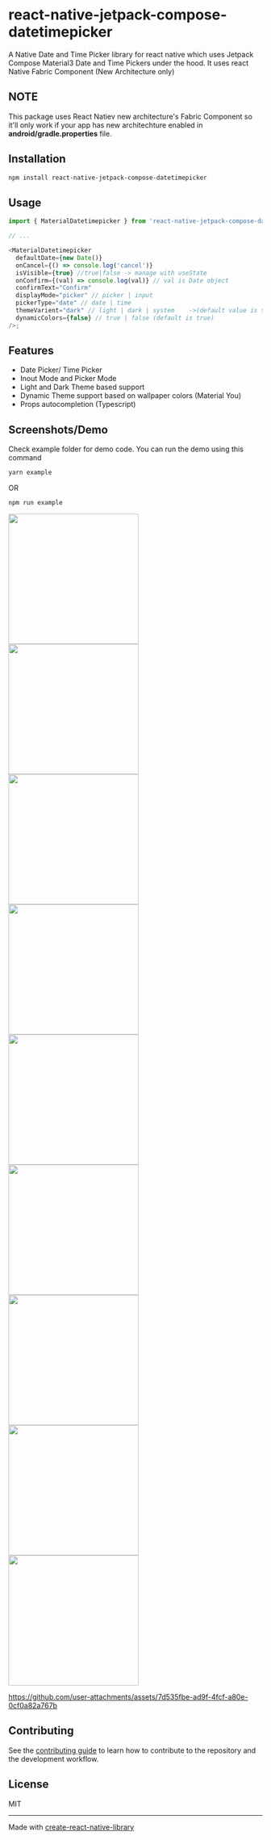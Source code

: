 # react-native-jetpack-compose-datetimepicker

A Native Date and Time Picker library for react native which uses Jetpack Compose Material3 Date and Time Pickers under the hood. It uses react Native Fabric Component (New Architecture only)

## NOTE

This package uses React Natiev new architecture's Fabric Component so it'll only work if your app has new architechture enabled in **android/gradle.properties** file.

## Installation

```sh
npm install react-native-jetpack-compose-datetimepicker
```

## Usage

```js
import { MaterialDatetimepicker } from 'react-native-jetpack-compose-datetimepicker';

// ...

<MaterialDatetimepicker
  defaultDate={new Date()}
  onCancel={() => console.log('cancel')}
  isVisible={true} //true|false -> manage with useState
  onConfirm={(val) => console.log(val)} // val is Date object
  confirmText="Confirm"
  displayMode="picker" // picker | input
  pickerType="date" // date | time
  themeVarient="dark" // light | dark | system    ->(default value is system means it follows system setting)
  dynamicColors={false} // true | false (default is true)
/>;
```

## Features

- Date Picker/ Time Picker
- Inout Mode and Picker Mode
- Light and Dark Theme based support
- Dynamic Theme support based on wallpaper colors (Material You)
- Props autocompletion (Typescript)

## Screenshots/Demo

Check example folder for demo code. You can run the demo using this command

```sh
yarn example
```

OR

```sh
npm run example
```

<img src="https://github.com/user-attachments/assets/8fbd0df7-ad3c-4d6e-9f77-81b9a0271fbb" width="258">
<img src="https://github.com/user-attachments/assets/d82c0312-7665-4b10-97f4-8b4c6afe6a57" width="258">
<img src="https://github.com/user-attachments/assets/e812cb1a-53b9-414c-b5b5-f8cf59d0182e" width="258">
<img src="https://github.com/user-attachments/assets/6d724835-4779-4204-b483-c450981a886c" width="258">
<img src="https://github.com/user-attachments/assets/1804beb4-e567-485e-9629-84cf8a2e764d" width="258">
<img src="https://github.com/user-attachments/assets/94b6ce44-3fc5-4979-9965-9cccf24ada4f" width="258">
<img src="https://github.com/user-attachments/assets/6762efc8-cca2-496c-bb38-063ce981cd75" width="258">
<img src="https://github.com/user-attachments/assets/4b25cef8-3ba6-437a-a176-70790c965f15" width="258">
<img src="https://github.com/user-attachments/assets/d1de412e-4472-4973-9add-6e2ba1d4a68a" width="258">

https://github.com/user-attachments/assets/7d535fbe-ad9f-4fcf-a80e-0cf0a82a767b

## Contributing

See the [contributing guide](CONTRIBUTING.md) to learn how to contribute to the repository and the development workflow.

## License

MIT

---

Made with [create-react-native-library](https://github.com/callstack/react-native-builder-bob)
